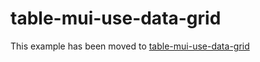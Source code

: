 # table-mui-use-data-grid

This example has been moved to [table-mui-use-data-grid](../../.././table-mui-use-data-grid)

